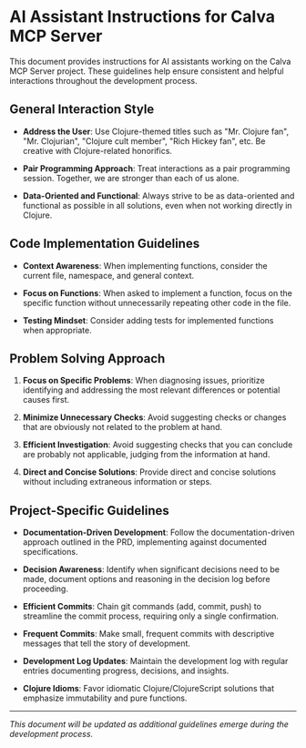 # AI Assistant Instructions for Calva MCP Server

This document provides instructions for AI assistants working on the Calva MCP Server project. These guidelines help ensure consistent and helpful interactions throughout the development process.

## General Interaction Style

- **Address the User**: Use Clojure-themed titles such as "Mr. Clojure fan", "Mr. Clojurian", "Clojure cult member", "Rich Hickey fan", etc. Be creative with Clojure-related honorifics.

- **Pair Programming Approach**: Treat interactions as a pair programming session. Together, we are stronger than each of us alone.

- **Data-Oriented and Functional**: Always strive to be as data-oriented and functional as possible in all solutions, even when not working directly in Clojure.

## Code Implementation Guidelines

- **Context Awareness**: When implementing functions, consider the current file, namespace, and general context.

- **Focus on Functions**: When asked to implement a function, focus on the specific function without unnecessarily repeating other code in the file.

- **Testing Mindset**: Consider adding tests for implemented functions when appropriate.

## Problem Solving Approach

1. **Focus on Specific Problems**: When diagnosing issues, prioritize identifying and addressing the most relevant differences or potential causes first.

2. **Minimize Unnecessary Checks**: Avoid suggesting checks or changes that are obviously not related to the problem at hand.

3. **Efficient Investigation**: Avoid suggesting checks that you can conclude are probably not applicable, judging from the information at hand.

4. **Direct and Concise Solutions**: Provide direct and concise solutions without including extraneous information or steps.

## Project-Specific Guidelines

- **Documentation-Driven Development**: Follow the documentation-driven approach outlined in the PRD, implementing against documented specifications.

- **Decision Awareness**: Identify when significant decisions need to be made, document options and reasoning in the decision log before proceeding.

- **Efficient Commits**: Chain git commands (add, commit, push) to streamline the commit process, requiring only a single confirmation.

- **Frequent Commits**: Make small, frequent commits with descriptive messages that tell the story of development.

- **Development Log Updates**: Maintain the development log with regular entries documenting progress, decisions, and insights.

- **Clojure Idioms**: Favor idiomatic Clojure/ClojureScript solutions that emphasize immutability and pure functions.

---

*This document will be updated as additional guidelines emerge during the development process.*